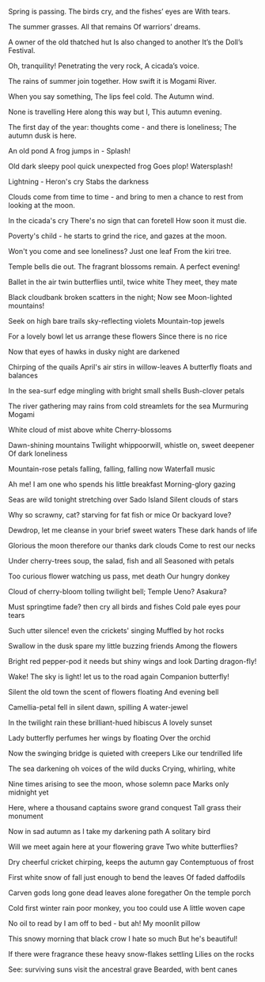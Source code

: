 Spring is passing.
The birds cry, and the fishes’ eyes are 
With tears.

The summer grasses.
All that remains
Of warriors’ dreams.

A owner of the old thatched hut
Is also changed to another
It’s the Doll’s Festival.

Oh, tranquility!
Penetrating the very rock,
A cicada’s voice.

The rains of summer join together.
How swift it is
Mogami River.

When you say something,
The lips feel cold.
The Autumn wind.

None is travelling
Here along this way but I,
This autumn evening.

The first day of the year:
thoughts come - and there is loneliness;
The autumn dusk is here.

An old pond
A frog jumps in -
Splash!

Old dark sleepy pool
quick unexpected frog
Goes plop! Watersplash!

Lightning -
Heron's cry
Stabs the darkness

Clouds come from time to time -
and bring to men a chance to rest
from looking at the moon.

In the cicada's cry
There's no sign that can foretell
How soon it must die.

Poverty's child -
he starts to grind the rice,
and gazes at the moon.

Won't you come and see
loneliness? Just one leaf
From the kiri tree.

Temple bells die out.
The fragrant blossoms remain.
A perfect evening!

Ballet in the air
twin butterflies until, twice white
They meet, they mate

Black cloudbank broken
scatters in the night; Now see
Moon-lighted mountains!

Seek on high bare trails
sky-reflecting violets
Mountain-top jewels

For a lovely bowl
let us arrange these flowers
Since there is no rice

Now that eyes of hawks
in dusky night
are darkened

Chirping of the quails
April's air stirs in willow-leaves
A butterfly floats and balances

In the sea-surf edge
mingling with bright small shells
Bush-clover petals

The river gathering may rains
from cold streamlets for the sea
Murmuring Mogami

White cloud of mist
above white
Cherry-blossoms

Dawn-shining mountains
Twilight whippoorwill, whistle on, sweet deepener
Of dark loneliness

Mountain-rose petals
falling, falling, falling now
Waterfall music

Ah me! I am one
who spends his little breakfast
Morning-glory gazing

Seas are wild tonight
stretching over Sado Island
Silent clouds of stars

Why so scrawny, cat?
starving for fat fish or mice
Or backyard love?

Dewdrop, let me cleanse
in your brief sweet waters
These dark hands of life

Glorious the moon
therefore our thanks dark clouds
Come to rest our necks

Under cherry-trees
soup, the salad, fish and all
Seasoned with petals

Too curious flower
watching us pass, met death
Our hungry donkey

Cloud of cherry-bloom
tolling twilight bell; Temple
Ueno? Asakura?

Must springtime fade?
then cry all birds and fishes
Cold pale eyes pour tears

Such utter silence!
even the crickets' singing
Muffled by hot rocks

Swallow in the dusk
spare my little buzzing friends
Among the flowers

Bright red pepper-pod
it needs but shiny wings and look
Darting dragon-fly!

Wake! The sky is light!
let us to the road again
Companion butterfly!

Silent the old town
the scent of flowers floating
And evening bell

Camellia-petal
fell in silent dawn, spilling
A water-jewel

In the twilight rain
these brilliant-hued hibiscus
A lovely sunset

Lady butterfly
perfumes her wings by floating
Over the orchid

Now the swinging bridge
is quieted with creepers
Like our tendrilled life

The sea darkening
oh voices of the wild ducks
Crying, whirling, white

Nine times arising
to see the moon, whose solemn pace
Marks only midnight yet

Here, where a thousand
captains swore grand conquest
Tall grass their monument

Now in sad autumn
as I take my darkening path
A solitary bird

Will we meet again
here at your flowering grave
Two white butterflies?

Dry cheerful cricket
chirping, keeps the autumn gay
Contemptuous of frost

First white snow of fall
just enough to bend the leaves
Of faded daffodils

Carven gods long gone
dead leaves alone foregather
On the temple porch

Cold first winter rain
poor monkey, you too could use
A little woven cape

No oil to read by
I am off to bed - but ah!
My moonlit pillow

This snowy morning
that black crow I hate so much
But he's beautiful!

If there were fragrance
these heavy snow-flakes settling
Lilies on the rocks

See: surviving suns
visit the ancestral grave
Bearded, with bent canes
